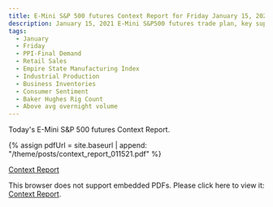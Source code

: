 ```yaml
---
title: E-Mini S&P 500 futures Context Report for Friday January 15, 2021
description: January 15, 2021 E-Mini S&P500 futures trade plan, key support and resistance zones, and volatility analysis.
tags:
  - January
  - Friday
  - PPI-Final Demand 
  - Retail Sales 
  - Empire State Manufacturing Index 
  - Industrial Production 
  - Business Inventories 
  - Consumer Sentiment 
  - Baker Hughes Rig Count 
  - Above avg overnight volume
---
```


Today's E-Mini S&P 500 futures Context Report.

{% assign pdfUrl = site.baseurl | append: "/theme/posts/context_report_011521.pdf" %}

<a href="{{pdfUrl}}">Context Report</a>

<object data="{{pdfUrl}}" type="application/pdf" width="700px" height="700px">
    <p>This browser does not support embedded PDFs. Please click here to view it: <a href="{{pdfUrl}}">Context Report</a>.</p>
</object>

